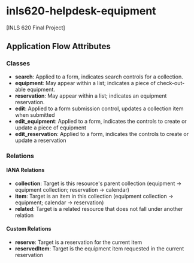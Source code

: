 # inls620-helpdesk-equipment
[INLS 620 Final Project]

## Application Flow Attributes
### Classes
* **search**: Applied to a form, indicates search controls for a collection.
* **equipment**: May appear within a list; indicates a piece of check-out-able equipment.
* **reservation**: May appear within a list; indicates an equipment reservation.
* **edit**: Applied to a form submission control, updates a collection item when submitted
* **edit_equipment**: Applied to a form, indicates the controls to create or update a piece of equipment
* **edit_reservation**: Applied to a form, indicates the controls to create or update a reservation

### Relations
#### IANA Relations
* **collection**: Target is this resource's parent collection (equipment -> equipment collection; reservation -> calendar)
* **item**: Target is an item in this collection (equipment collection -> equipment; calendar -> reservation)
* **related**: Target is a related resource that does not fall under another relation
#### Custom Relations
* **reserve**: Target is a reservation for the current item
* **reservedItem**: Target is the equipment item requested in the current reservation
